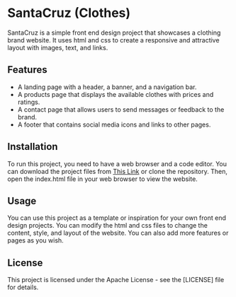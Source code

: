 # SantaCruz (Clothes)

SantaCruz is a simple front end design project that showcases a clothing brand website. It uses html and css to create a responsive and attractive layout with images, text, and links.

## Features

- A landing page with a header, a banner, and a navigation bar.
- A products page that displays the available clothes with prices and ratings.
- A contact page that allows users to send messages or feedback to the brand.
- A footer that contains social media icons and links to other pages.

## Installation

To run this project, you need to have a web browser and a code editor. You can download the project files from [This Link](https://github.com/KhaledAshrafH/santaCruz/archive/refs/heads/main.zip) or clone the repository. Then, open the index.html file in your web browser to view the website.

## Usage

You can use this project as a template or inspiration for your own front end design projects. You can modify the html and css files to change the content, style, and layout of the website. You can also add more features or pages as you wish.

## License

This project is licensed under the Apache License - see the [LICENSE] file for details.
